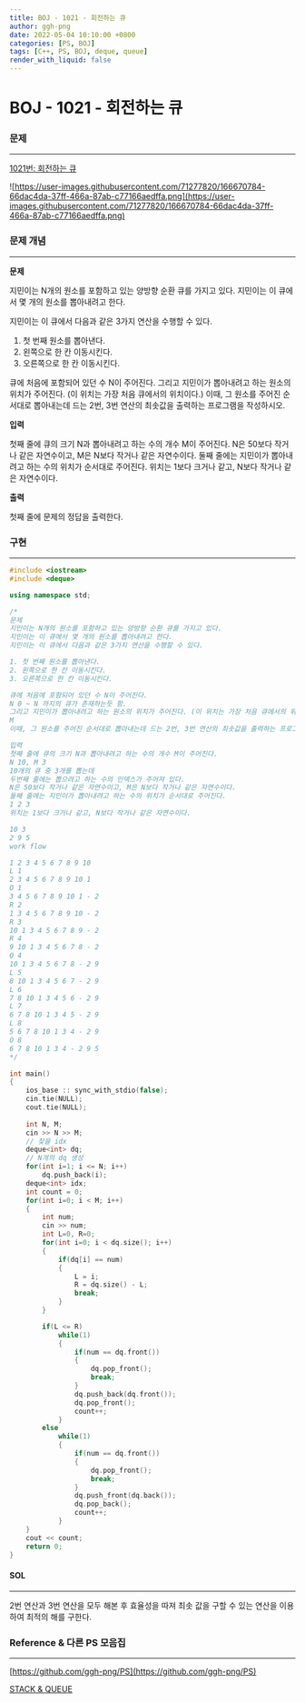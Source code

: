 ```yaml
---
title: BOJ - 1021 - 회전하는 큐
author: ggh-png
date: 2022-05-04 10:10:00 +0800
categories: [PS, BOJ]
tags: [C++, PS, BOJ, deque, queue]
render_with_liquid: false
---
```


# BOJ - 1021 - 회전하는 큐

### 문제

---

[1021번: 회전하는 큐](https://www.acmicpc.net/problem/1021)

![https://user-images.githubusercontent.com/71277820/166670784-66dac4da-37ff-466a-87ab-c77166aedffa.png](https://user-images.githubusercontent.com/71277820/166670784-66dac4da-37ff-466a-87ab-c77166aedffa.png)

### 문제 개념

---

**문제**

지민이는 N개의 원소를 포함하고 있는 양방향 순환 큐를 가지고 있다. 지민이는 이 큐에서 몇 개의 원소를 뽑아내려고 한다.

지민이는 이 큐에서 다음과 같은 3가지 연산을 수행할 수 있다.

1. 첫 번째 원소를 뽑아낸다. 
2. 왼쪽으로 한 칸 이동시킨다. 
3. 오른쪽으로 한 칸 이동시킨다. 

큐에 처음에 포함되어 있던 수 N이 주어진다. 그리고 지민이가 뽑아내려고 하는 원소의 위치가 주어진다. (이 위치는 가장 처음 큐에서의 위치이다.) 이때, 그 원소를 주어진 순서대로 뽑아내는데 드는 2번, 3번 연산의 최솟값을 출력하는 프로그램을 작성하시오.

**입력**

첫째 줄에 큐의 크기 N과 뽑아내려고 하는 수의 개수 M이 주어진다. N은 50보다 작거나 같은 자연수이고, M은 N보다 작거나 같은 자연수이다. 둘째 줄에는 지민이가 뽑아내려고 하는 수의 위치가 순서대로 주어진다. 위치는 1보다 크거나 같고, N보다 작거나 같은 자연수이다.

**출력**

첫째 줄에 문제의 정답을 출력한다.

### 구현

---

```cpp
#include <iostream>
#include <deque>

using namespace std;

/* 
문제
지민이는 N개의 원소를 포함하고 있는 양방향 순환 큐를 가지고 있다.
지민이는 이 큐에서 몇 개의 원소를 뽑아내려고 한다.
지민이는 이 큐에서 다음과 같은 3가지 연산을 수행할 수 있다.

1. 첫 번째 원소를 뽑아낸다.
2. 왼쪽으로 한 칸 이동시킨다.
3. 오른쪽으로 한 칸 이동시킨다.

큐에 처음에 포함되어 있던 수 N이 주어진다.
N 0 ~ N 까지의 큐가 존재하는듯 함. 
그리고 지민이가 뽑아내려고 하는 원소의 위치가 주어진다. (이 위치는 가장 처음 큐에서의 위치이다.)
M 
이때, 그 원소를 주어진 순서대로 뽑아내는데 드는 2번, 3번 연산의 최솟값을 출력하는 프로그램을 작성하시오.

입력
첫째 줄에 큐의 크기 N과 뽑아내려고 하는 수의 개수 M이 주어진다.
N 10, M 3
10개의 큐 중 3개를 뽑는데 
두번째 줄에는 뽑으려고 하는 수의 인덱스가 주어져 있다. 
N은 50보다 작거나 같은 자연수이고, M은 N보다 작거나 같은 자연수이다.
둘째 줄에는 지민이가 뽑아내려고 하는 수의 위치가 순서대로 주어진다.
1 2 3
위치는 1보다 크거나 같고, N보다 작거나 같은 자연수이다.

10 3 
2 9 5
work flow

1 2 3 4 5 6 7 8 9 10
L 1
2 3 4 5 6 7 8 9 10 1
O 1
3 4 5 6 7 8 9 10 1 - 2
R 2
1 3 4 5 6 7 8 9 10 - 2
R 3
10 1 3 4 5 6 7 8 9 - 2
R 4
9 10 1 3 4 5 6 7 8 - 2 
O 4
10 1 3 4 5 6 7 8 - 2 9
L 5
8 10 1 3 4 5 6 7 - 2 9
L 6
7 8 10 1 3 4 5 6 - 2 9
L 7 
6 7 8 10 1 3 4 5 - 2 9
L 8
5 6 7 8 10 1 3 4 - 2 9
O 8
6 7 8 10 1 3 4 - 2 9 5
*/

int main()
{
    ios_base :: sync_with_stdio(false); 
    cin.tie(NULL); 
    cout.tie(NULL);
    
    int N, M;
    cin >> N >> M;
    // 찾을 idx
    deque<int> dq;
    // N개의 dq 생성    
    for(int i=1; i <= N; i++)
        dq.push_back(i);
    deque<int> idx;
    int count = 0;
    for(int i=0; i < M; i++)
    {
        int num;
        cin >> num;
        int L=0, R=0;
        for(int i=0; i < dq.size(); i++)
        {
            if(dq[i] == num)
            {
                L = i;
                R = dq.size() - L;
                break;
            }            
        }

        if(L <= R)
            while(1)
            {
                if(num == dq.front())
                {
                    dq.pop_front();
                    break;
                }
                dq.push_back(dq.front());
                dq.pop_front();
                count++;
            }
        else
            while(1)
            {
                if(num == dq.front())
                {
                    dq.pop_front();
                    break;
                }
                dq.push_front(dq.back());
                dq.pop_back();
                count++;
            }
    }
    cout << count;
    return 0;
}
```

#### SOL

---

2번 연산과 3번 연산을 모두 해본 후 효율성을 따져 최솟 값을 구할 수 있는 연산을 이용하여 최적의 해를 구한다. 

### Reference & 다른 PS 모음집

---

[https://github.com/ggh-png/PS](https://github.com/ggh-png/PS)

[STACK & QUEUE](https://ggh-png.github.io/posts/queue&stack/)